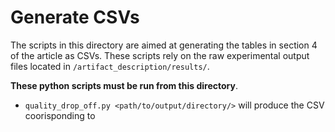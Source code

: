 # Generate CSVs

The scripts in this directory are aimed at generating the tables in section 4 of the article as CSVs. These scripts rely on the raw experimental output files located in  `/artifact_description/results/`. 

**These python scripts must be run from this directory**. 

- `quality_drop_off.py <path/to/output/directory/>` will produce the CSV coorisponding to 